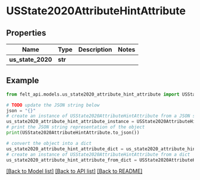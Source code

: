 # USState2020AttributeHintAttribute


## Properties

Name | Type | Description | Notes
------------ | ------------- | ------------- | -------------
**us_state_2020** | **str** |  | 

## Example

```python
from felt_api.models.us_state2020_attribute_hint_attribute import USState2020AttributeHintAttribute

# TODO update the JSON string below
json = "{}"
# create an instance of USState2020AttributeHintAttribute from a JSON string
us_state2020_attribute_hint_attribute_instance = USState2020AttributeHintAttribute.from_json(json)
# print the JSON string representation of the object
print(USState2020AttributeHintAttribute.to_json())

# convert the object into a dict
us_state2020_attribute_hint_attribute_dict = us_state2020_attribute_hint_attribute_instance.to_dict()
# create an instance of USState2020AttributeHintAttribute from a dict
us_state2020_attribute_hint_attribute_from_dict = USState2020AttributeHintAttribute.from_dict(us_state2020_attribute_hint_attribute_dict)
```
[[Back to Model list]](../README.md#documentation-for-models) [[Back to API list]](../README.md#documentation-for-api-endpoints) [[Back to README]](../README.md)


